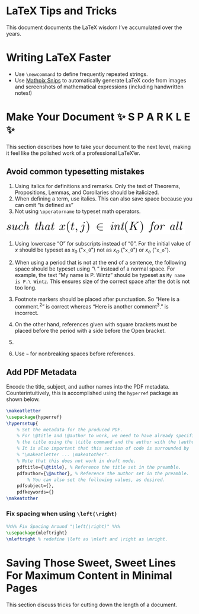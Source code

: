 # LaTeX Tips and Tricks

This document documents the LaTeX wisdom I’ve accumulated over the years. 

# Writing LaTeX Faster

- Use `\newcommand` to define frequently repeated strings.
- Use [Mathpix Snips](https://mathpix.com/) to automatically generate LaTeX code from images and screenshots of mathematical expressions (including handwritten notes!)

# Make Your Document ✨ S P A R K L E ✨

This section describes how to take your document to the next level, making it feel like the polished work of a professional LaTeX’er.

## Avoid common typesetting mistakes

1. Using italics for definitions and remarks. Only the text of Theorems, Propositions, Lemmas, and Corollaries should be italicized.
2. When defining a term, use italics. This can also save space because you can omit “is defined as”
3. Not using `\operatorname` to typeset math operators. 

![Untitled](LaTeX%20Tips%20and%20Tricks%20265cd33c97514509964a82dff3e23ec6/Untitled.png)

1. Using lowercase “O” for subscripts instead of “0”. For the initial value of $x$ should be typeset as $x_0$ ("`x_0`") not as $x_O$ ("`x_O`") or $x_o$ ("`x_o`").
2. When using a period that is not at the end of a sentence, the following space should be typeset using “\ “ instead of a normal space. For example, the text “$\text{My name is P. Wintz}$” should be typeset as `My name is P.\ Wintz`. This ensures size of the correct space after the dot is not too long.
3. Footnote markers should be placed after punctuation. So “$\text{Here is a comment.}^2$” is correct whereas “$\text{Here is another comment}^3.$” is incorrect.
4. On the other hand, references given with square brackets must be placed before the period with a side before the Open bracket.
5. 
    
6. Use `~` for nonbreaking spaces before references. 

## Add PDF Metadata

Encode the title, subject, and author names into the PDF metadata. Counterintuitively, this is accomplished using the `hyperref` package as shown below.   

```latex
\makeatletter
\usepackage{hyperref}
\hypersetup{
    % Set the metadata for the produced PDF.
    % For \@title and \@author to work, we need to have already specified 
    % the title using the \title command and the author with the \author command.
    % It is also important that this section of code is surrounded by
    % "\makeatletter ... \makeatother". 
    % Note that this does not work in draft mode.
    pdftitle={\@title}, % Reference the title set in the preamble.
    pdfauthor={\@author}, % Reference the author set in the preamble.
		% You can also set the following values, as desired.
    pdfsubject={},
    pdfkeywords={}
\makeatother
```

### Fix spacing when using `\left(\right)`

```latex
%%%% Fix Spacing Around "\left(\right)" %%%
\usepackage{mleftright}
\mleftright % redefine \left as \mleft and \right as \mright.
```

# Saving Those Sweet, Sweet Lines For Maximum Content in Minimal Pages

This section discuss tricks for cutting down the length of a document.